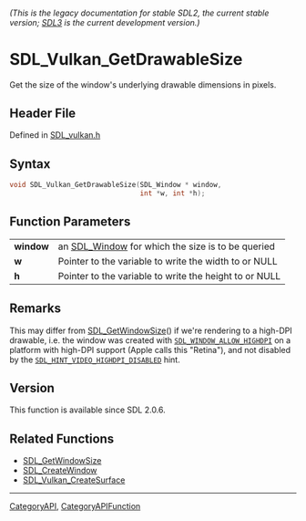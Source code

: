 ###### (This is the legacy documentation for stable SDL2, the current stable version; [SDL3](https://wiki.libsdl.org/SDL3/) is the current development version.)
# SDL_Vulkan_GetDrawableSize

Get the size of the window's underlying drawable dimensions in pixels.

## Header File

Defined in [SDL_vulkan.h](https://github.com/libsdl-org/SDL/blob/SDL2/include/SDL_vulkan.h)

## Syntax

```c
void SDL_Vulkan_GetDrawableSize(SDL_Window * window,
                                int *w, int *h);

```

## Function Parameters

|                |                                                                 |
| -------------- | --------------------------------------------------------------- |
| **window**     | an [SDL_Window](SDL_Window) for which the size is to be queried |
| **w**          | Pointer to the variable to write the width to or NULL           |
| **h**          | Pointer to the variable to write the height to or NULL          |

## Remarks

This may differ from [SDL_GetWindowSize](SDL_GetWindowSize)() if we're
rendering to a high-DPI drawable, i.e. the window was created with
[`SDL_WINDOW_ALLOW_HIGHDPI`](SDL_WINDOW_ALLOW_HIGHDPI) on a platform with
high-DPI support (Apple calls this "Retina"), and not disabled by the
[`SDL_HINT_VIDEO_HIGHDPI_DISABLED`](SDL_HINT_VIDEO_HIGHDPI_DISABLED) hint.

## Version

This function is available since SDL 2.0.6.

## Related Functions

* [SDL_GetWindowSize](SDL_GetWindowSize)
* [SDL_CreateWindow](SDL_CreateWindow)
* [SDL_Vulkan_CreateSurface](SDL_Vulkan_CreateSurface)

----
[CategoryAPI](CategoryAPI), [CategoryAPIFunction](CategoryAPIFunction)


